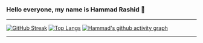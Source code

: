 ### Hello everyone, my name is Hammad Rashid 👋
***
[![GitHub Streak](https://github-readme-streak-stats.herokuapp.com?user=Hammad1007&theme=black-ice)](https://git.io/streak-stats)
[![Top Langs](https://github-readme-stats.vercel.app/api/top-langs/?username=Hammad1007&theme=tokyonight&layout=compact)](https://github.com/Hammad1007/github-readme-stats)
[![Hammad's github activity graph](https://activity-graph.herokuapp.com/graph?username=Hammad1007&theme=react-dark)](https://github.com/Hammad1007/github-readme-activity-graph)
***



